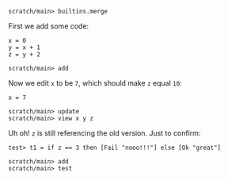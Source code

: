 ```ucm:hide
scratch/main> builtins.merge
```

First we add some code:

```unison
x = 0
y = x + 1
z = y + 2
```

```ucm
scratch/main> add
```

Now we edit `x` to be `7`, which should make `z` equal `10`:

```unison
x = 7
```

```ucm
scratch/main> update
scratch/main> view x y z
```

Uh oh! `z` is still referencing the old version. Just to confirm:

```unison
test> t1 = if z == 3 then [Fail "nooo!!!"] else [Ok "great"]
```

```ucm
scratch/main> add
scratch/main> test
```
